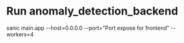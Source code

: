 # Run anomaly_detection_backend
sanic main.app --host=0.0.0.0 --port="Port expose for frontend" --workers=4
